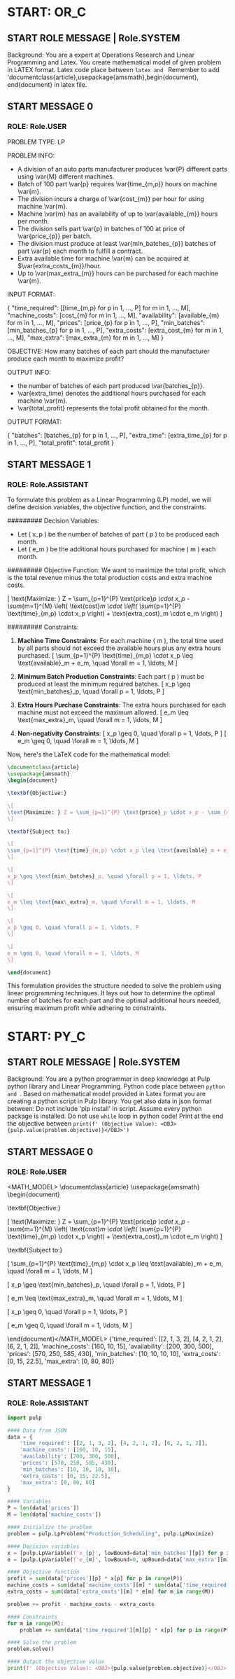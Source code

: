 # START: OR_C 
## START ROLE MESSAGE | Role.SYSTEM 
Background: You are a expert at Operations Research and Linear Programming and Latex. You create mathematical model of given problem in LATEX format. Latex code place between ```latex and ``` Remember to add 'documentclass{article},usepackage{amsmath},begin{document}, end{document} in latex file. 
## START MESSAGE 0 
### ROLE: Role.USER
<DESCRIPTION>
PROBLEM TYPE: LP

PROBLEM INFO:

- A division of an auto parts manufacturer produces \var{P} different parts using \var{M} different machines.
- Batch of 100 part \var{p} requires \var{time_{m,p}} hours on machine \var{m}.
- The division incurs a charge of \var{cost_{m}} per hour for using machine \var{m}.
- Machine \var{m} has an availability of up to \var{available_{m}} hours per month.
- The division sells part \var{p} in batches of 100 at price of \var{price_{p}} per batch.
- The division must produce at least \var{min_batches_{p}} batches of part \var{p} each month to fulfill a contract.
- Extra available time for machine \var{m} can be acquired at $\var{extra_costs_{m}}/hour. 
- Up to \var{max_extra_{m}} hours can be purchased for each machine \var{m}.

INPUT FORMAT: 

{
    "time_required": [[time_{m,p} for p in 1, ..., P] for m in 1, ..., M],
    "machine_costs": [cost_{m} for m in 1, ..., M],
    "availability": [available_{m} for m in 1, ..., M],
    "prices": [price_{p} for p in 1, ..., P],
    "min_batches": [min_batches_{p} for p in 1, ..., P],
    "extra_costs": [extra_cost_{m} for m in 1, ..., M],
    "max_extra": [max_extra_{m} for m in 1, ..., M]
}

OBJECTIVE: How many batches of each part should the manufacturer produce each month to maximize profit?

OUTPUT INFO:

- the number of batches of each part produced \var{batches_{p}}.
- \var{extra_time} denotes the additional hours purchased for each machine \var{m}.
- \var{total_profit} represents the total profit obtained for the month.

OUTPUT FORMAT:

{
    "batches": [batches_{p} for p in 1, ..., P],
    "extra_time": [extra_time_{p} for p in 1, ..., P],
    "total_profit": total_profit
}
</DESCRIPTION>


## START MESSAGE 1 
### ROLE: Role.ASSISTANT
To formulate this problem as a Linear Programming (LP) model, we will define decision variables, the objective function, and the constraints.

######### Decision Variables:
- Let \( x_p \) be the number of batches of part \( p \) to be produced each month.
- Let \( e_m \) be the additional hours purchased for machine \( m \) each month.

######### Objective Function:
We want to maximize the total profit, which is the total revenue minus the total production costs and extra machine costs.

\[
\text{Maximize: } Z = \sum_{p=1}^{P} \text{price}_p \cdot x_p - \sum_{m=1}^{M} \left( \text{cost}_m \cdot \left( \sum_{p=1}^{P} \text{time}_{m,p} \cdot x_p \right) + \text{extra\_cost}_m \cdot e_m \right)
\]

######### Constraints:
1. **Machine Time Constraints**: For each machine \( m \), the total time used by all parts should not exceed the available hours plus any extra hours purchased.
   \[
   \sum_{p=1}^{P} \text{time}_{m,p} \cdot x_p \leq \text{available}_m + e_m, \quad \forall m = 1, \ldots, M
   \]

2. **Minimum Batch Production Constraints**: Each part \( p \) must be produced at least the minimum required batches.
   \[
   x_p \geq \text{min\_batches}_p, \quad \forall p = 1, \ldots, P
   \]

3. **Extra Hours Purchase Constraints**: The extra hours purchased for each machine must not exceed the maximum allowed.
   \[
   e_m \leq \text{max\_extra}_m, \quad \forall m = 1, \ldots, M
   \]

4. **Non-negativity Constraints**: 
   \[
   x_p \geq 0, \quad \forall p = 1, \ldots, P
   \]
   \[
   e_m \geq 0, \quad \forall m = 1, \ldots, M
   \]

Now, here's the LaTeX code for the mathematical model:

```latex
\documentclass{article}
\usepackage{amsmath}
\begin{document}

\textbf{Objective:}

\[
\text{Maximize: } Z = \sum_{p=1}^{P} \text{price}_p \cdot x_p - \sum_{m=1}^{M} \left( \text{cost}_m \cdot \left( \sum_{p=1}^{P} \text{time}_{m,p} \cdot x_p \right) + \text{extra\_cost}_m \cdot e_m \right)
\]

\textbf{Subject to:}

\[
\sum_{p=1}^{P} \text{time}_{m,p} \cdot x_p \leq \text{available}_m + e_m, \quad \forall m = 1, \ldots, M
\]

\[
x_p \geq \text{min\_batches}_p, \quad \forall p = 1, \ldots, P
\]

\[
e_m \leq \text{max\_extra}_m, \quad \forall m = 1, \ldots, M
\]

\[
x_p \geq 0, \quad \forall p = 1, \ldots, P
\]

\[
e_m \geq 0, \quad \forall m = 1, \ldots, M
\]

\end{document}
```

This formulation provides the structure needed to solve the problem using linear programming techniques. It lays out how to determine the optimal number of batches for each part and the optimal additional hours needed, ensuring maximum profit while adhering to constraints.

# START: PY_C 
## START ROLE MESSAGE | Role.SYSTEM 
Background: You are a python programmer in deep knowledge at Pulp python library and Linear Programming. Python code place between ```python and ```. Based on mathematical model provided in Latex format you are creating a python script in Pulp library. You get also data in json format between: <DATA></DATA> Do not include 'pip install' in script. Assume every python package is installed. Do not use `while` loop in python code! Print at the end the objective between <OBJ></OBJ> `print(f' (Objective Value): <OBJ>{pulp.value(problem.objective)}</OBJ>')` 
## START MESSAGE 0 
### ROLE: Role.USER
<MATH_MODEL>
\documentclass{article}
\usepackage{amsmath}
\begin{document}

\textbf{Objective:}

\[
\text{Maximize: } Z = \sum_{p=1}^{P} \text{price}_p \cdot x_p - \sum_{m=1}^{M} \left( \text{cost}_m \cdot \left( \sum_{p=1}^{P} \text{time}_{m,p} \cdot x_p \right) + \text{extra\_cost}_m \cdot e_m \right)
\]

\textbf{Subject to:}

\[
\sum_{p=1}^{P} \text{time}_{m,p} \cdot x_p \leq \text{available}_m + e_m, \quad \forall m = 1, \ldots, M
\]

\[
x_p \geq \text{min\_batches}_p, \quad \forall p = 1, \ldots, P
\]

\[
e_m \leq \text{max\_extra}_m, \quad \forall m = 1, \ldots, M
\]

\[
x_p \geq 0, \quad \forall p = 1, \ldots, P
\]

\[
e_m \geq 0, \quad \forall m = 1, \ldots, M
\]

\end{document}</MATH_MODEL>
<DATA>
{'time_required': [[2, 1, 3, 2], [4, 2, 1, 2], [6, 2, 1, 2]], 'machine_costs': [160, 10, 15], 'availability': [200, 300, 500], 'prices': [570, 250, 585, 430], 'min_batches': [10, 10, 10, 10], 'extra_costs': [0, 15, 22.5], 'max_extra': [0, 80, 80]}</DATA>


## START MESSAGE 1 
### ROLE: Role.ASSISTANT
```python
import pulp

#### Data from JSON
data = {
    'time_required': [[2, 1, 3, 2], [4, 2, 1, 2], [6, 2, 1, 2]],
    'machine_costs': [160, 10, 15],
    'availability': [200, 300, 500],
    'prices': [570, 250, 585, 430],
    'min_batches': [10, 10, 10, 10],
    'extra_costs': [0, 15, 22.5],
    'max_extra': [0, 80, 80]
}

#### Variables
P = len(data['prices'])
M = len(data['machine_costs'])

#### Initialize the problem
problem = pulp.LpProblem("Production_Scheduling", pulp.LpMaximize)

#### Decision variables
x = [pulp.LpVariable(f'x_{p}', lowBound=data['min_batches'][p]) for p in range(P)]
e = [pulp.LpVariable(f'e_{m}', lowBound=0, upBound=data['max_extra'][m]) for m in range(M)]

#### Objective function
profit = sum(data['prices'][p] * x[p] for p in range(P))
machine_costs = sum(data['machine_costs'][m] * sum(data['time_required'][m][p] * x[p] for p in range(P)) for m in range(M))
extra_costs = sum(data['extra_costs'][m] * e[m] for m in range(M))

problem += profit - machine_costs - extra_costs

#### Constraints
for m in range(M):
    problem += sum(data['time_required'][m][p] * x[p] for p in range(P)) <= data['availability'][m] + e[m]

#### Solve the problem
problem.solve()

#### Output the objective value
print(f' (Objective Value): <OBJ>{pulp.value(problem.objective)}</OBJ>')
```

